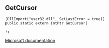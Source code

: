 ## GetCursor

```
[DllImport("user32.dll", SetLastError = true)]
public static extern IntPtr GetCursor(
   
);
```

[Microsoft documentation](https://docs.microsoft.com/en-us/windows/win32/api/winuser/nf-winuser-getcursor)

